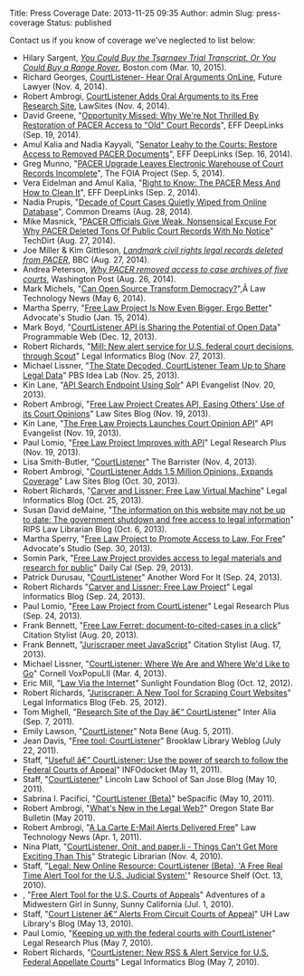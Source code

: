Title: Press Coverage
Date: 2013-11-25 09:35
Author: admin
Slug: press-coverage
Status: published

Contact us if you know of coverage we've neglected to list below:

-   Hilary Sargent, *[You Could Buy the Tsarnaev Trial Transcript. Or
    You Could Buy a Range
    Rover](http://www.boston.com/news/local/massachusetts/2015/03/10/you-could-buy-the-tsarnaev-trial-transcript-you-could-buy-range-rover/hbZPM1EAVkfNDoFnZHxOgP/story.html)*,
    Boston.com (Mar. 10, 2015).
-   Richard Georges, [CourtListener- Hear Oral Arguments
    OnLine](http://futurelawyer.typepad.com/futurelawyer/2014/11/courtlistener-hear-oral-arguments-online.html),
    Future Lawyer (Nov. 4, 2014).
-   Robert Ambrogi, [CourtListener Adds Oral Arguments to its Free
    Research
    Site](http://www.lawsitesblog.com/2014/11/courtlistener-adds-oral-arguments-free-research-site.html),
    LawSites (Nov. 4, 2014).
-   David Greene, "[Opportunity Missed: Why We're Not Thrilled By
    Restoration of PACER Access to "Old" Court
    Records](https://www.eff.org/deeplinks/2014/09/opportunity-missed-why-were-not-thrilled-restoration-pacer-access-certain-court)",
    EFF DeepLinks (Sep. 19, 2014).
-   Amul Kalia and Nadia Kayyali, "[Senator Leahy to the Courts: Restore
    Access to Removed PACER
    Documents](https://www.eff.org/deeplinks/2014/09/senator-leahy-courts-restore-access-removed-pacer-documents)",
    EFF DeepLinks (Sep. 16, 2014).
-   Greg Munno, "[PACER Upgrade Leaves Electronic Warehouse of Court
    Records
    Incomplete](http://foiaproject.org/2014/09/05/pacer-upgrade-leaves-electronic-warehouse-of-court-records-incomplete/)",
    The FOIA Project (Sep. 5, 2014).
-   Vera Eidelman and Amul Kalia, "[Right to Know: The PACER Mess And
    How to Clean
    It](https://www.eff.org/deeplinks/2014/09/right-know-pacer-mess-and-how-clean-it)",
    EFF DeepLinks (Sep. 2, 2014).
-   Nadia Prupis, "[Decade of Court Cases Quietly Wiped from Online
    Database](http://commondreams.org/news/2014/08/28/decade-court-cases-quietly-wiped-online-database)",
    Common Dreams (Aug. 28, 2014).
-   Mike Masnick, "[PACER Officials Give Weak, Nonsensical Excuse For
    Why PACER Deleted Tons Of Public Court Records With No
    Notice](https://www.techdirt.com/articles/20140826/18032328332/pacer-officials-give-weak-nonsensical-excuse-why-pacer-deleted-tons-public-court-records-with-no-notice.shtml)"
    TechDirt (Aug. 27, 2014).
-   Joe Miller & Kim Gittleson, *[Landmark civil rights legal records
    deleted from PACER](http://www.bbc.com/news/technology-28953299)*,
    BBC (Aug. 27, 2014).
-   Andrea Peterson, *[Why PACER removed access to case archives of five
    courts](http://www.washingtonpost.com/blogs/the-switch/wp/2014/08/26/why-pacer-removed-access-to-case-archives-of-five-courts/)*,
    Washington Post (Aug. 26, 2014).
-   Mark Michels, "[Can Open Source Transform
    Democracy?](http://www.lawtechnologynews.com/id=1202654251205)",Â Law
    Technology News (May 6, 2014).
-   Martha Sperry, "[Free Law Project Is Now Even Bigger, Ergo
    Better](http://advocatesstudio.com/2014/01/15/free-law-project-is-now-even-bigger-ergo-better/)"
    Advocate's Studio (Jan. 15, 2014).
-   Mark Boyd, "[CourtListener API is Sharing the Potential of Open
    Data](http://blog.programmableweb.com/2013/12/12/courtlistener-api-is-sharing-the-potential-of-open-data/)"
    Programmable Web (Dec. 12, 2013).
-   Robert Richards, "[Mill: New alert service for U.S. federal court
    decisions, through
    Scout](https://legalinformatics.wordpress.com/2013/11/27/mill-new-alert-service-for-u-s-federal-court-decisions-through-scout/)"
    Legal Informatics Blog (Nov. 27, 2013).
-   Michael Lissner, "[The State Decoded, CourtListener Team Up to Share
    Legal
    Data](http://www.pbs.org/idealab/2013/11/the-state-decoded-courtlistener-team-up-to-share-legal-data/)"
    PBS Idea Lab (Nov. 25, 2013).
-   Kin Lane, "[API Search Endpoint Using
    Solr](http://apievangelist.com/2013/11/20/api-search-endpoint-using-solr/)"
    API Evangelist (Nov. 20, 2013).
-   Robert Ambrogi, "[Free Law Project Creates API, Easing Others' Use
    of its Court
    Opinions](http://www.lawsitesblog.com/2013/11/free-law-project-creates-api-easing-others-use-court-opinions.html)"
    Law Sites Blog (Nov. 19, 2013).
-   Kin Lane, "[The Free Law Projects Launches Court Opinion
    API](http://apievangelist.com/2013/11/19/the-free-law-projects-launches-court-opinion-api/)"
    API Evangelist (Nov. 19, 2013).
-   Paul Lomio, "[Free Law Project Improves with
    API](http://legalresearchplus.com/2013/11/19/free-law-project-improves-with-api/)"
    Legal Research Plus (Nov. 19, 2013).
-   Lisa Smith-Butler,
    "[CourtListener](https://lawlibrarybarrister.wordpress.com/2013/11/04/courtlistener/)"
    The Barrister (Nov. 4, 2013).
-   Robert Ambrogi, "[CourtListener Adds 1.5 Million Opinions, Expands
    Coverage](http://www.lawsitesblog.com/2013/10/courtlistener-adds-million-opinions-expands-coverage.html)"
    Law Sites Blog (Oct. 30, 2013).
-   Robert Richards, "[Carver and Lissner: Free Law Virtual
    Machine](https://legalinformatics.wordpress.com/2013/10/25/carver-and-lissner-free-law-virtual-machine/)"
    Legal Informatics Blog (Oct. 25, 2013).
-   Susan David deMaine, "[The information on this website may not be up
    to date: The government shutdown and free access to legal
    information](https://ripslawlibrarian.wordpress.com/2013/10/06/the-information-on-this-website-may-not-be-up-to-date-the-government-shutdown-and-free-access-to-legal-information/)"
    RIPS Law Librarian Blog (Oct. 6, 2013).
-   Martha Sperry, "[Free Law Project to Promote Access to Law, For
    Free](http://advocatesstudio.com/2013/09/30/free-law-project-to-promote-access-to-law-for-free/)"
    Advocate's Studio (Sep. 30, 2013).
-   Somin Park, "[Free Law Project provides access to legal materials
    and research for
    public](http://www.dailycal.org/2013/09/29/free-law-project-provides-access-to-legal-materials-and-research-for-public/)"
    Daily Cal (Sep. 29, 2013).
-   Patrick Durusau, "[CourtListener](http://tm.durusau.net/?p=45637)"
    Another Word For It (Sep. 24, 2013).
-   Robert Richards "[Carver and Lissner: Free Law
    Project](https://legalinformatics.wordpress.com/2013/09/24/carver-and-lissner-free-law-project/)"
    Legal Informatics Blog (Sep. 24, 2013).
-   Paul Lomio, "[Free Law Project from
    CourtListener](http://legalresearchplus.com/2013/09/24/free-law-project-from-courtlistener/)"
    Legal Research Plus (Sep. 24, 2013).
-   Frank Bennett, "[Free Law Ferret: document-to-cited-cases in a
    click](http://citationstylist.org/.../free-law-ferret-document-to-cited-cases-in-a-click/%E2%80%8E)"
    Citation Stylist (Aug. 20, 2013).
-   Frank Bennett, "[Juriscraper meet
    JavaScript](http://citationstylist.org/2013/08/17/juriscraper-meets-javascript/)"
    Citation Stylist (Aug. 17, 2013).
-   Michael Lissner, "[CourtListener: Where We Are and Where We'd Like
    to
    Go](http://blog.law.cornell.edu/voxpop/2013/03/04/courtlistener-where-we-are-and-where-wed-like-to-go/)"
    Cornell VoxPopuLII (Mar. 4, 2013).
-   Eric Mill, "[Law Via the
    Internet](http://sunlightfoundation.com/blog/2012/10/12/law-via-the-internet/)"
    Sunlight Foundation Blog (Oct. 12, 2012).
-   Robert Richards, "[Juriscraper: A New Tool for Scraping Court
    Websites](https://legalinformatics.wordpress.com/2012/02/25/juriscraper-a-new-tool-for-scraping-court-websites/)"
    Legal Informatics Blog (Feb. 25, 2012).
-   Tom Mighell, "[Research Site of the Day â€“
    CourtListener](http://www.inter-alia.net/2011/09/07/research-site-of-the-day-court-listener/)"
    Inter Alia (Sep. 7, 2011).
-   Emily Lawson,
    "[CourtListener](http://notabeneuh.blogspot.com/2011/08/courtlistener.html)"
    Nota Bene (Aug. 5, 2011).
-   Jean Davis, "[Free tool:
    CourtListener](https://brooklaw.wordpress.com/2011/07/22/new-free-tool-court-listener/)"
    Brooklaw Library Weblog (July 22, 2011).
-   Staff, "[Useful! â€” CourtListener: Use the power of search to
    follow the Federal Courts of
    Appeal](http://www.infodocket.com/2011/05/11/useful-courtlistener-use-the-power-of-search-to-follow-the-federal-courts-of-appeal/)"
    INFOdocket (May 11, 2011).
-   Staff,
    "[CourtListener](https://llssjblog.wordpress.com/2011/05/10/court-listener/)"
    Lincoln Law School of San Jose Blog (May 10, 2011).
-   Sabrina I. Pacifici, "[CourtListener
    (Beta)](http://www.bespacific.com/court-listener-beat/)" beSpacific
    (May 10, 2011).
-   Robert Ambrogi, "[What's New in the Legal
    Web?](http://www.osbar.org/publications/bulletin/11may/legalonline.html)"
    Oregon State Bar Bulletin (May 2011).
-   Robert Ambrogi, "[A La Carte E-Mail Alerts Delivered
    Free](http://quest.law.com/Search/Search.do;jsessionid=C3CB5E59C5D1AE2321EDB4C2166A5C29?redirect=http://www.law.com/jsp/search_display.jsp?assettype=pubarticle&pub=Law%2520Technology%2520News&id=1202487051495&N=4294967207;8354;&subType=PubArticle)"
    Law Technology News (Apr. 1, 2011).
-   Nina Platt, "[CourtListener, Onit, and paper.li - Things Can't Get
    More Exciting Than
    This](http://strategiclibrarian.com/2010/11/04/courtlistener-onit-and-paper-li/)"
    Strategic Librarian (Nov. 4, 2010).
-   Staff, "[Legal: New Online Resource: CourtListener (Beta), 'A Free
    Real Time Alert Tool for the U.S. Judicial
    System'](http://web.resourceshelf.com/go/resourceblog/61250)"
    Resource Shelf (Oct. 13, 2010).
-   , "[Free Alert Tool for the U.S. Courts of
    Appeals](http://midwesterngirl.com/2010/07/01/free-alert-tool-for-the-u-s-courts-of-appeals/)"
    Adventures of a Midwestern Girl in Sunny, Sunny California (Jul. 1,
    2010).
-   Staff, "[Court Listener â€“ Alerts From Circuit Courts of
    Appeal](https://uhlawlibrary.wordpress.com/2010/05/13/court-listener-alerts-from-circuit-courts-of-appeal/)"
    UH Law Library's Blog (May 13, 2010).
-   Paul Lomio, "[Keeping up with the federal courts with
    CourtListener](http://legalresearchplus.com/2010/05/07/keeping-up-with-the-federal-courts-with-courtlistener/)"
    Legal Research Plus (May 7, 2010).
-   Robert Richards, "[CourtListener: New RSS & Alert Service for U.S.
    Federal Appellate
    Courts](https://legalinformatics.wordpress.com/2010/05/07/courtlistener-new-rss-alert-service-for-u-s-federal-appellate-courts/)"
    Legal Informatics Blog (May 7, 2010).

